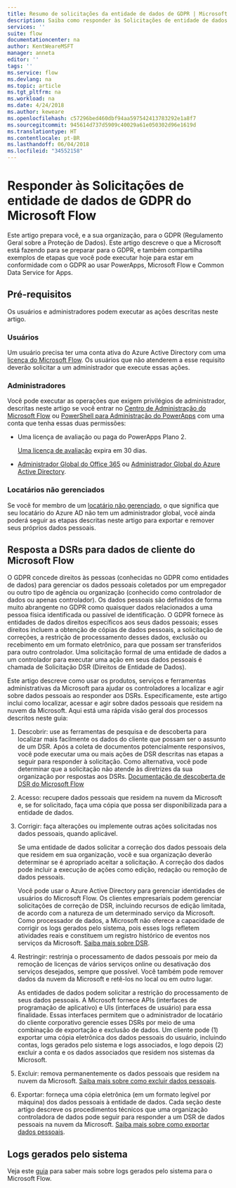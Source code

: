 ```yaml
---
title: Resumo de solicitações da entidade de dados de GDPR | Microsoft Docs
description: Saiba como responder às Solicitações de entidade de dados de GPDR para o Microsoft Flow.
services: ''
suite: flow
documentationcenter: na
author: KentWeareMSFT
manager: anneta
editor: ''
tags: ''
ms.service: flow
ms.devlang: na
ms.topic: article
ms.tgt_pltfrm: na
ms.workload: na
ms.date: 4/24/2018
ms.author: keweare
ms.openlocfilehash: c57296bed460dbf94aa597542413783292e1a8f7
ms.sourcegitcommit: 945614d737d5909c40029a61e050302d96e1619d
ms.translationtype: HT
ms.contentlocale: pt-BR
ms.lasthandoff: 06/04/2018
ms.locfileid: "34552158"
---
```

# <a name="responding-to-gdpr-data-subject-requests-for-microsoft-flow"></a>Responder às Solicitações de entidade de dados de GDPR do Microsoft Flow

Este artigo prepara você, e a sua organização, para o GDPR (Regulamento Geral sobre a Proteção de Dados). Este artigo descreve o que a Microsoft está fazendo para se preparar para o GDPR, e também compartilha exemplos de etapas que você pode executar hoje para estar em conformidade com o GDPR ao usar PowerApps, Microsoft Flow e Common Data Service for Apps.

## <a name="prerequisites"></a>Pré-requisitos

Os usuários e administradores podem executar as ações descritas neste artigo.

### <a name="users"></a>Usuários

Um usuário precisa ter uma conta ativa do Azure Active Directory com uma [licença do Microsoft Flow](https://preview.flow.microsoft.com/pricing/). Os usuários que não atenderem a esse requisito deverão solicitar a um administrador que execute essas ações.

### <a name="administrators"></a>Administradores

Você pode executar as operações que exigem privilégios de administrador, descritas neste artigo se você entrar no [Centro de Administração do Microsoft Flow](https://admin.flow.microsoft.com/) ou [PowerShell para Administração do PowerApps](https://go.microsoft.com/fwlink/?linkid=871804) com uma conta que tenha essas duas permissões:

- Uma licença de avaliação ou paga do PowerApps Plano 2.

    [Uma licença de avaliação](http://web.powerapps.com/trial) expira em 30 dias.

- [Administrador Global do Office 365](https://support.office.com/article/assign-admin-roles-in-office-365-for-business-eac4d046-1afd-4f1a-85fc-8219c79e1504) ou [Administrador Global do Azure Active Directory](https://docs.microsoft.com/azure/active-directory/active-directory-assign-admin-roles-azure-portal).

### <a name="unmanaged-tenants"></a>Locatários não gerenciados
Se você for membro de um [locatário não gerenciado](https://docs.microsoft.com/azure/active-directory/domains-admin-takeover), o que significa que seu locatário do Azure AD não tem um administrador global, você ainda poderá seguir as etapas descritas neste artigo para exportar e remover seus próprios dados pessoais. 

## <a name="responding-to-dsrs-for-microsoft-flow-customer-data"></a>Resposta a DSRs para dados de cliente do Microsoft Flow

O GDPR concede direitos às pessoas (conhecidas no GDPR como entidades de dados) para gerenciar os dados pessoais coletados por um empregador ou outro tipo de agência ou organização (conhecido como controlador de dados ou apenas controlador). Os dados pessoais são definidos de forma muito abrangente no GDPR como quaisquer dados relacionados a uma pessoa física identificada ou passível de identificação. O GDPR fornece às entidades de dados direitos específicos aos seus dados pessoais; esses direitos incluem a obtenção de cópias de dados pessoais, a solicitação de correções, a restrição de processamento desses dados, exclusão ou recebimento em um formato eletrônico, para que possam ser transferidos para outro controlador. Uma solicitação formal de uma entidade de dados a um controlador para executar uma ação em seus dados pessoais é chamada de Solicitação DSR (Direitos de Entidade de Dados).

Este artigo descreve como usar os produtos, serviços e ferramentas administrativas da Microsoft para ajudar os controladores a localizar e agir sobre dados pessoais ao responder aos DSRs. Especificamente, este artigo inclui como localizar, acessar e agir sobre dados pessoais que residem na nuvem da Microsoft. Aqui está uma rápida visão geral dos processos descritos neste guia:

1. Descobrir: use as ferramentas de pesquisa e de descoberta para localizar mais facilmente os dados do cliente que possam ser o assunto de um DSR. Após a coleta de documentos potencialmente responsivos, você pode executar uma ou mais ações de DSR descritas nas etapas a seguir para responder à solicitação. Como alternativa, você pode determinar que a solicitação não atende às diretrizes da sua organização por respostas aos DSRs. [Documentação de descoberta de DSR do Microsoft Flow](gdpr-dsr-discovery.md)

1. Acesso: recupere dados pessoais que residem na nuvem da Microsoft e, se for solicitado, faça uma cópia que possa ser disponibilizada para a entidade de dados.

1. Corrigir: faça alterações ou implemente outras ações solicitadas nos dados pessoais, quando aplicável.

    Se uma entidade de dados solicitar a correção dos dados pessoais dela que residem em sua organização, você e sua organização deverão determinar se é apropriado aceitar a solicitação.  A correção dos dados pode incluir a execução de ações como edição, redação ou remoção de dados pessoais.

    Você pode usar o Azure Active Directory para gerenciar identidades de usuários do Microsoft Flow. Os clientes empresariais podem gerenciar solicitações de correção de DSR, incluindo recursos de edição limitada, de acordo com a natureza de um determinado serviço da Microsoft.  Como processador de dados, a Microsoft não oferece a capacidade de corrigir os logs gerados pelo sistema, pois esses logs refletem atividades reais e constituem um registro histórico de eventos nos serviços da Microsoft.  [Saiba mais sobre DSR](https://docs.microsoft.com/microsoft-365/compliance/gdpr-dsr-azure).

1. Restringir: restrinja o processamento de dados pessoais por meio da remoção de licenças de vários serviços online ou desativação dos serviços desejados, sempre que possível. Você também pode remover dados da nuvem da Microsoft e retê-los no local ou em outro lugar.

    As entidades de dados podem solicitar a restrição do processamento de seus dados pessoais.  A Microsoft fornece APIs (interfaces de programação de aplicativo) e UIs (interfaces de usuário) para essa finalidade.  Essas interfaces permitem que o administrador de locatário do cliente corporativo gerencie esses DSRs por meio de uma combinação de exportação e exclusão de dados. Um cliente pode (1) exportar uma cópia eletrônica dos dados pessoais do usuário, incluindo contas, logs gerados pelo sistema e logs associados, e logo depois (2) excluir a conta e os dados associados que residem nos sistemas da Microsoft.

1. Excluir: remova permanentemente os dados pessoais que residem na nuvem da Microsoft. [Saiba mais sobre como excluir dados pessoais](gdpr-dsr-delete.md).

1. Exportar: forneça uma cópia eletrônica (em um formato legível por máquina) dos dados pessoais à entidade de dados. Cada seção deste artigo descreve os procedimentos técnicos que uma organização controladora de dados pode seguir para responder a um DSR de dados pessoais na nuvem da Microsoft. [Saiba mais sobre como exportar dados pessoais](gdpr-dsr-export.md).

## <a name="system-generated-logs"></a>Logs gerados pelo sistema

Veja este [guia](https://docs.microsoft.com/powerapps/administrator/powerapps-gdpr-dsr-guide-systemlogs) para saber mais sobre logs gerados pelo sistema para o Microsoft Flow.
